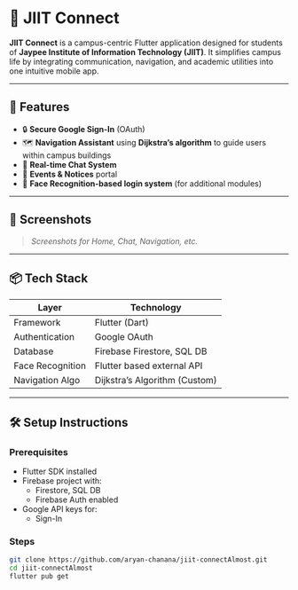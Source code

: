 # 📱 JIIT Connect

**JIIT Connect** is a campus-centric Flutter application designed for students of **Jaypee Institute of Information Technology (JIIT)**. It simplifies campus life by integrating communication, navigation, and academic utilities into one intuitive mobile app.

---

## 🚀 Features

- 🔒 **Secure Google Sign-In** (OAuth)
- 🗺️ **Navigation Assistant** using **Dijkstra’s algorithm** to guide users within campus buildings
- 💬 **Real-time Chat System**
- 📅 **Events & Notices** portal
- 🧠 **Face Recognition-based login system** (for additional modules)

---

## 📸 Screenshots

> _Screenshots for Home, Chat, Navigation, etc._

---

## 📦 Tech Stack

| Layer           | Technology                      |
|----------------|----------------------------------|
| Framework       | Flutter (Dart)                   |
| Authentication  | Google OAuth                     |
| Database        | Firebase Firestore, SQL DB       |
| Face Recognition| Flutter based external API       |
| Navigation Algo | Dijkstra’s Algorithm (Custom)    |

---

## 🛠️ Setup Instructions

### Prerequisites

- Flutter SDK installed
- Firebase project with:
  - Firestore, SQL DB
  - Firebase Auth enabled
- Google API keys for:
  - Sign-In

### Steps

```bash
git clone https://github.com/aryan-chanana/jiit-connectAlmost.git
cd jiit-connectAlmost
flutter pub get
